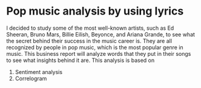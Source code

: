 # Pop music analysis by using lyrics

I decided to study some of the most well-known artists, such as Ed Sheeran, Bruno Mars, Billie Eilish, Beyonce, and Ariana Grande, to see what the secret behind their success in the music career is. They are all recognized by people in pop music, which is the most popular genre in music. This business report will analyze words that they put in their songs to see what insights behind it are.
This analysis is based on
1. Sentiment analysis
2. Correlogram
